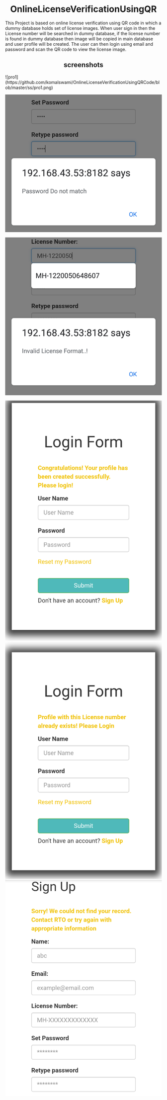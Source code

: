 <h1 align="center">OnlineLicenseVerificationUsingQR</h1>
This Project is based on online license verification using QR code in which a dummy database holds set of license images. When user sign in then the License number will be searched in dummy database, if the license number is found in dummy database then image will be copied in main database and user profile will be created. The user can then login using email and password and scan the QR code to view the license image.

<h2 align="center"> screenshots </h2>
![pro1](https://github.com/komalswami/OnlineLicenseVerificationUsingQRCode/blob/master/ss/pro1.png)

![pro1](https://github.com/komalswami/OnlineLicenseVerificationUsingQRCode/blob/master/ss/pro2.png)

![pro1](https://github.com/komalswami/OnlineLicenseVerificationUsingQRCode/blob/master/ss/pro3.png)

![pro1](https://github.com/komalswami/OnlineLicenseVerificationUsingQRCode/blob/master/ss/pro4.png)
![pro1](https://github.com/komalswami/OnlineLicenseVerificationUsingQRCode/blob/master/ss/pro5.png)
![pro1](https://github.com/komalswami/OnlineLicenseVerificationUsingQRCode/blob/master/ss/pro6.png)
